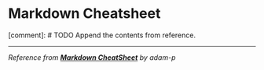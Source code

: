 # Markdown Cheatsheet

[comment]: # TODO Append the contents from reference.

---
*Reference from **[Markdown CheatSheet](https://github.com/adam-p/markdown-here/wiki/Markdown-Cheatsheet)** by adam-p*